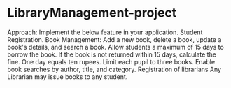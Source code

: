 # LibraryManagement-project
Approach: Implement the below feature in your application. 
 Student Registration. 
 Book Management: Add a new book, delete a book, update a book's details,
 and search a book.
 Allow students a maximum of 15 days to borrow the book. If the book is not returned within 15 days, calculate the fine. One day equals ten rupees. 
 Limit each pupil to three books. 
 Enable book searches by author, title, and category. 
 Registration of librarians 
 Any Librarian may issue books to any student.
